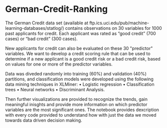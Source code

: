 # German-Credit-Ranking

The German Credit data set (available at ftp.ics.uci.edu/pub/machine-learning-databases/statlog/) contains observations on 30 variables for 1000 past applicants for credit. Each applicant was rated as “good credit” (700 cases) or “bad credit” (300 cases).


New applicants for credit can also be evaluated on these 30 "predictor" variables. We want to develop a credit scoring rule that can be used to determine if a new applicant is a good credit risk or a bad credit risk, based on values for one or more of the predictor variables.


Data was diveded randomly into training (60%) and validation (40%) partitions, and classification models were developed using the following data mining techniques in XLMiner:
• Logistic regression
• Classification trees
• Neural networks
• Discriminant Analysis.


Then further visualizations are provided to recognize the trends, gain meaningful inisghts and provide more information on which predictor variables are the most significant ones. The notebook provides dexcription with every code provided to understand how with just the data we moved towards data driven decision making.
